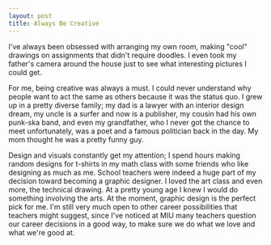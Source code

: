 ```yaml
---
layout: post
title: Always Be Creative
---
```



I've always been obsessed with arranging my own room, making "cool" drawings on assignments that didn't require doodles. I even took my father's camera around the house just to see what interesting pictures I could get. 

For me, being creative was always a must. I could never understand why people want to act the same as others because it was the status quo. I grew up in a pretty diverse family; my dad is a lawyer with an interior design dream, my uncle is a surfer and now is a publisher, my cousin had his own punk-ska band, and even my grandfather, who I never got the chance to meet unfortunately, was a poet and a famous politician back in the day. My mom thought he was a pretty funny guy. 

Design and visuals constantly get my attention; I spend hours making random designs for t-shirts in my math class with some friends who like designing as much as me. School teachers were indeed a huge part of my decision toward becoming a graphic designer. I loved the art class and even more, the technical drawing. At a pretty young age I knew I would do something involving the arts. At the moment, graphic design is the perfect pick for me. I'm still very much open to other career possibilities that teachers might suggest, since I've noticed at MIU many teachers question our career decisions in a good way, to make sure we do what we love and what we're good at. 

 
